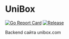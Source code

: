 # UniBox

[![Go Report Card](https://goreportcard.com/badge/github.com/moguchev/UniBox?style=flat-square)](https://goreportcard.com/report/github.com/moguchev/UniBox)
[![Release](https://img.shields.io/github/release/moguchev/UniBox.svg?style=flat-square)](https://github.com/moguchev/UniBox/releases/latest)

Backend сайта unibox.com

